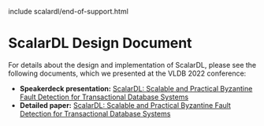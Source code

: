 include scalardl/end-of-support.html

# ScalarDL Design Document

For details about the design and implementation of ScalarDL, please see the following documents, which we presented at the VLDB 2022 conference:

- **Speakerdeck presentation:** [ScalarDL: Scalable and Practical Byzantine Fault Detection for Transactional Database Systems](https://speakerdeck.com/scalar/scalar-dl-scalable-and-practical-byzantine-fault-detection-for-transactional-database-systems-vldb22)
- **Detailed paper:** [ScalarDL: Scalable and Practical Byzantine Fault Detection for Transactional Database Systems](https://www.vldb.org/pvldb/vol15/p1324-yamada.pdf)
